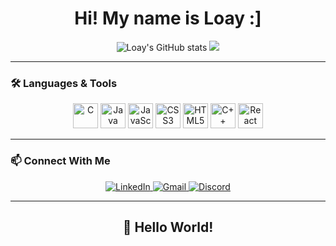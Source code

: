 <h1 align="center">Hi! My name is Loay :]</h1>

<p align="center">
  <img src="https://github-readme-stats.vercel.app/api?username=6a2blackout&show_icons=true&theme=radical" alt="Loay's GitHub stats" />
  <img src="https://github-readme-stats.vercel.app/api/top-langs/?username=6a2blackout&layout=compact&langs_count=10&theme=radical" />
</p>

---

### 🛠️ Languages & Tools

<p align="center">
  <img src="https://cdn.jsdelivr.net/gh/devicons/devicon/icons/c/c-original.svg" width="40" alt="C"/>
  <img src="https://cdn.jsdelivr.net/gh/devicons/devicon/icons/java/java-original.svg" width="40" alt="Java"/>
  <img src="https://cdn.jsdelivr.net/gh/devicons/devicon/icons/javascript/javascript-original.svg" width="40" alt="JavaScript"/>
  <img src="https://cdn.jsdelivr.net/gh/devicons/devicon/icons/css3/css3-original.svg" width="40" alt="CSS3"/>
  <img src="https://cdn.jsdelivr.net/gh/devicons/devicon/icons/html5/html5-original.svg" width="40" alt="HTML5"/>
  <img src="https://cdn.jsdelivr.net/gh/devicons/devicon/icons/cplusplus/cplusplus-original.svg" width="40" alt="C++"/>
  <img src="https://cdn.jsdelivr.net/gh/devicons/devicon/icons/react/react-original.svg" width="40" alt="React"/>
</p>

---

### 📫 Connect With Me

<p align="center">
  <a href="https://www.linkedin.com/in/loay-saifan-m23" target="_blank">
    <img src="https://img.shields.io/badge/LinkedIn-blue?logo=linkedin&style=for-the-badge" alt="LinkedIn"/>
  </a>
  <a href="mailto:loaysaifan@gmail.com">
    <img src="https://img.shields.io/badge/Gmail-red?logo=gmail&style=for-the-badge" alt="Gmail"/>
  </a>
  <a href="https://discordapp.com/users/426305516042715137" target="_blank">
    <img src="https://img.shields.io/badge/Discord-blue?logo=discord&style=for-the-badge" alt="Discord"/>
  </a>
</p>

---

<h2 align="center">👋 Hello World!</h2>
